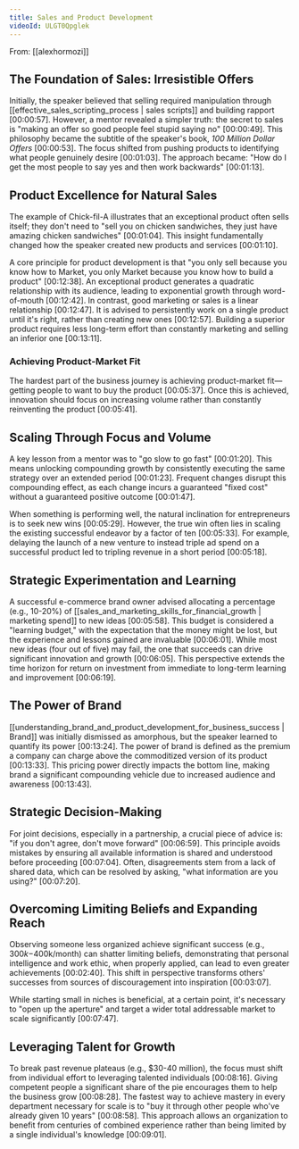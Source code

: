 ```yaml
---
title: Sales and Product Development
videoId: ULGT0Qpglek
---
```


From: [[alexhormozi]] <br/> 

## The Foundation of Sales: Irresistible Offers

Initially, the speaker believed that selling required manipulation through [[effective_sales_scripting_process | sales scripts]] and building rapport <a class="yt-timestamp" data-t="00:00:57">[00:00:57]</a>. However, a mentor revealed a simpler truth: the secret to sales is "making an offer so good people feel stupid saying no" <a class="yt-timestamp" data-t="00:00:49">[00:00:49]</a>. This philosophy became the subtitle of the speaker's book, *100 Million Dollar Offers* <a class="yt-timestamp" data-t="00:00:53">[00:00:53]</a>. The focus shifted from pushing products to identifying what people genuinely desire <a class="yt-timestamp" data-t="00:01:03">[00:01:03]</a>. The approach became: "How do I get the most people to say yes and then work backwards" <a class="yt-timestamp" data-t="00:01:13">[00:01:13]</a>.

## Product Excellence for Natural Sales

The example of Chick-fil-A illustrates that an exceptional product often sells itself; they don't need to "sell you on chicken sandwiches, they just have amazing chicken sandwiches" <a class="yt-timestamp" data-t="00:01:04">[00:01:04]</a>. This insight fundamentally changed how the speaker created new products and services <a class="yt-timestamp" data-t="00:01:10">[00:01:10]</a>.

A core principle for product development is that "you only sell because you know how to Market, you only Market because you know how to build a product" <a class="yt-timestamp" data-t="00:12:38">[00:12:38]</a>. An exceptional product generates a quadratic relationship with its audience, leading to exponential growth through word-of-mouth <a class="yt-timestamp" data-t="00:12:42">[00:12:42]</a>. In contrast, good marketing or sales is a linear relationship <a class="yt-timestamp" data-t="00:12:47">[00:12:47]</a>. It is advised to persistently work on a single product until it's right, rather than creating new ones <a class="yt-timestamp" data-t="00:12:57">[00:12:57]</a>. Building a superior product requires less long-term effort than constantly marketing and selling an inferior one <a class="yt-timestamp" data-t="00:13:11">[00:13:11]</a>.

### Achieving Product-Market Fit
The hardest part of the business journey is achieving product-market fit—getting people to want to buy the product <a class="yt-timestamp" data-t="00:05:37">[00:05:37]</a>. Once this is achieved, innovation should focus on increasing volume rather than constantly reinventing the product <a class="yt-timestamp" data-t="00:05:41">[00:05:41]</a>.

## Scaling Through Focus and Volume

A key lesson from a mentor was to "go slow to go fast" <a class="yt-timestamp" data-t="00:01:20">[00:01:20]</a>. This means unlocking compounding growth by consistently executing the same strategy over an extended period <a class="yt-timestamp" data-t="00:01:23">[00:01:23]</a>. Frequent changes disrupt this compounding effect, as each change incurs a guaranteed "fixed cost" without a guaranteed positive outcome <a class="yt-timestamp" data-t="00:01:47">[00:01:47]</a>.

When something is performing well, the natural inclination for entrepreneurs is to seek new wins <a class="yt-timestamp" data-t="00:05:29">[00:05:29]</a>. However, the true win often lies in scaling the existing successful endeavor by a factor of ten <a class="yt-timestamp" data-t="00:05:33">[00:05:33]</a>. For example, delaying the launch of a new venture to instead triple ad spend on a successful product led to tripling revenue in a short period <a class="yt-timestamp" data-t="00:05:18">[00:05:18]</a>.

## Strategic Experimentation and Learning

A successful e-commerce brand owner advised allocating a percentage (e.g., 10-20%) of [[sales_and_marketing_skills_for_financial_growth | marketing spend]] to new ideas <a class="yt-timestamp" data-t="00:05:58">[00:05:58]</a>. This budget is considered a "learning budget," with the expectation that the money might be lost, but the experience and lessons gained are invaluable <a class="yt-timestamp" data-t="00:06:01">[00:06:01]</a>. While most new ideas (four out of five) may fail, the one that succeeds can drive significant innovation and growth <a class="yt-timestamp" data-t="00:06:05">[00:06:05]</a>. This perspective extends the time horizon for return on investment from immediate to long-term learning and improvement <a class="yt-timestamp" data-t="00:06:19">[00:06:19]</a>.

## The Power of Brand
[[understanding_brand_and_product_development_for_business_success | Brand]] was initially dismissed as amorphous, but the speaker learned to quantify its power <a class="yt-timestamp" data-t="00:13:24">[00:13:24]</a>. The power of brand is defined as the premium a company can charge above the commoditized version of its product <a class="yt-timestamp" data-t="00:13:33">[00:13:33]</a>. This pricing power directly impacts the bottom line, making brand a significant compounding vehicle due to increased audience and awareness <a class="yt-timestamp" data-t="00:13:43">[00:13:43]</a>.

## Strategic Decision-Making

For joint decisions, especially in a partnership, a crucial piece of advice is: "if you don't agree, don't move forward" <a class="yt-timestamp" data-t="00:06:59">[00:06:59]</a>. This principle avoids mistakes by ensuring all available information is shared and understood before proceeding <a class="yt-timestamp" data-t="00:07:04">[00:07:04]</a>. Often, disagreements stem from a lack of shared data, which can be resolved by asking, "what information are you using?" <a class="yt-timestamp" data-t="00:07:20">[00:07:20]</a>.

## Overcoming Limiting Beliefs and Expanding Reach

Observing someone less organized achieve significant success (e.g., $300k-$400k/month) can shatter limiting beliefs, demonstrating that personal intelligence and work ethic, when properly applied, can lead to even greater achievements <a class="yt-timestamp" data-t="00:02:40">[00:02:40]</a>. This shift in perspective transforms others' successes from sources of discouragement into inspiration <a class="yt-timestamp" data-t="00:03:07">[00:03:07]</a>.

While starting small in niches is beneficial, at a certain point, it's necessary to "open up the aperture" and target a wider total addressable market to scale significantly <a class="yt-timestamp" data-t="00:07:47">[00:07:47]</a>.

## Leveraging Talent for Growth

To break past revenue plateaus (e.g., $30-40 million), the focus must shift from individual effort to leveraging talented individuals <a class="yt-timestamp" data-t="00:08:16">[00:08:16]</a>. Giving competent people a significant share of the pie encourages them to help the business grow <a class="yt-timestamp" data-t="00:08:28">[00:08:28]</a>. The fastest way to achieve mastery in every department necessary for scale is to "buy it through other people who've already given 10 years" <a class="yt-timestamp" data-t="00:08:58">[00:08:58]</a>. This approach allows an organization to benefit from centuries of combined experience rather than being limited by a single individual's knowledge <a class="yt-timestamp" data-t="00:09:01">[00:09:01]</a>.